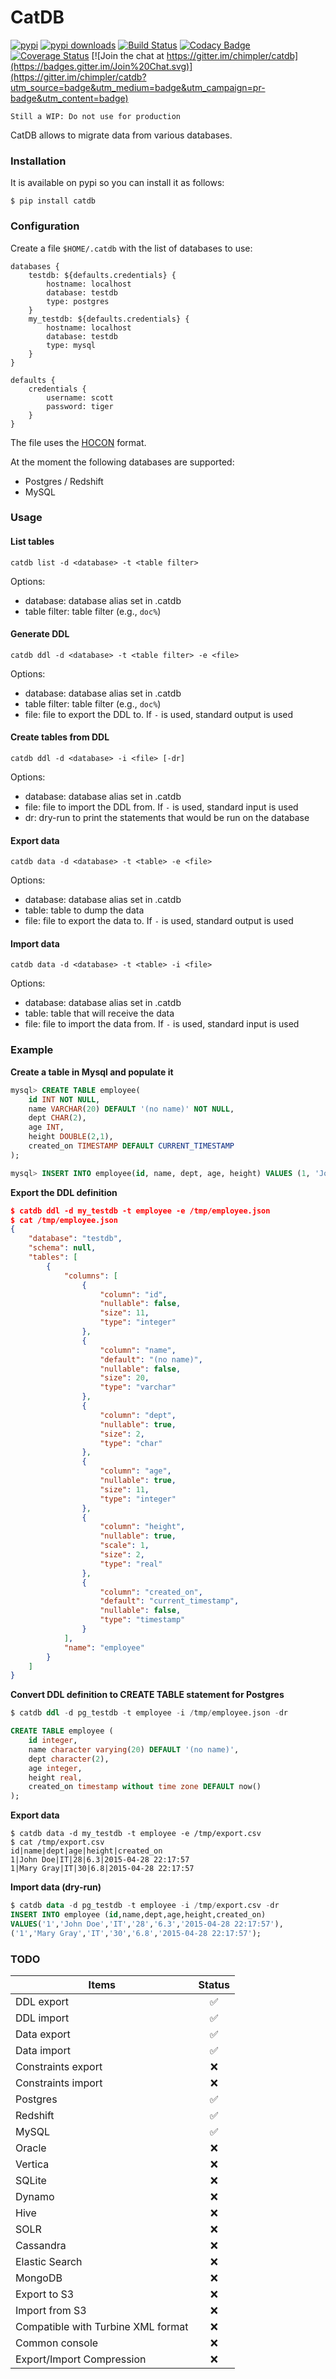 # CatDB

[![pypi](http://img.shields.io/pypi/v/catdb.png)](https://pypi.python.org/pypi/catdb)
[![pypi downloads](http://img.shields.io/pypi/dm/catdb.png)](https://pypi.python.org/pypi/catdb)
[![Build Status](https://travis-ci.org/chimpler/catdb.svg)](https://travis-ci.org/chimpler/catdb)
[![Codacy Badge](https://www.codacy.com/project/badge/9475572095844dc7832e36444cc71b78)](https://www.codacy.com/app/francois-dangngoc/catdb)
[![Coverage Status](https://coveralls.io/repos/chimpler/catdb/badge.svg)](https://coveralls.io/r/chimpler/catdb)
[![Join the chat at https://gitter.im/chimpler/catdb](https://badges.gitter.im/Join%20Chat.svg)](https://gitter.im/chimpler/catdb?utm_source=badge&utm_medium=badge&utm_campaign=pr-badge&utm_content=badge)

	Still a WIP: Do not use for production

CatDB allows to migrate data from various databases.

### Installation

It is available on pypi so you can install it as follows:

    $ pip install catdb

### Configuration

Create a file `$HOME/.catdb` with the list of databases to use:

	databases {
	    testdb: ${defaults.credentials} {
			hostname: localhost
			database: testdb
			type: postgres
	    }
	    my_testdb: ${defaults.credentials} {
			hostname: localhost
			database: testdb
			type: mysql
	    }
	}
	    
	defaults {
		credentials {
			username: scott
			password: tiger
		}
	}

The file uses the [HOCON](https://github.com/typesafehub/config/blob/master/HOCON.md) format.
	
At the moment the following databases are supported:

- Postgres / Redshift
- MySQL

### Usage

#### List tables

	catdb list -d <database> -t <table filter>

Options:

- database: database alias set in .catdb
- table filter: table filter (e.g., `doc%`)

#### Generate DDL

	catdb ddl -d <database> -t <table filter> -e <file>

Options:

- database: database alias set in .catdb
- table filter: table filter (e.g., `doc%`)
- file: file to export the DDL to. If `-` is used, standard output is used

#### Create tables from DDL

	catdb ddl -d <database> -i <file> [-dr]

Options:

- database: database alias set in .catdb
- file: file to import the DDL from. If `-` is used, standard input is used
- dr: dry-run to print the statements that would be run on the database

#### Export data

	catdb data -d <database> -t <table> -e <file>

Options:

- database: database alias set in .catdb
- table: table to dump the data
- file: file to export the data to. If `-` is used, standard output is used

#### Import data

	catdb data -d <database> -t <table> -i <file>

Options:

- database: database alias set in .catdb
- table: table that will receive the data
- file: file to import the data from. If `-` is used, standard input is used

### Example

**Create a table in Mysql and populate it**

```sql
mysql> CREATE TABLE employee(
    id INT NOT NULL,
    name VARCHAR(20) DEFAULT '(no name)' NOT NULL, 
    dept CHAR(2), 
    age INT, 
    height DOUBLE(2,1),
    created_on TIMESTAMP DEFAULT CURRENT_TIMESTAMP
);

mysql> INSERT INTO employee(id, name, dept, age, height) VALUES (1, 'John Doe', 'IT', 28, 6.3),(1, 'Mary Gray', 'IT', 30, 6.8);
```

**Export the DDL definition**
    
```json
$ catdb ddl -d my_testdb -t employee -e /tmp/employee.json
$ cat /tmp/employee.json
{
    "database": "testdb",
    "schema": null,
    "tables": [
        {
            "columns": [
                {
                    "column": "id",
                    "nullable": false,
                    "size": 11,
                    "type": "integer"
                },
                {
                    "column": "name",
                    "default": "(no name)",
                    "nullable": false,
                    "size": 20,
                    "type": "varchar"
                },
                {
                    "column": "dept",
                    "nullable": true,
                    "size": 2,
                    "type": "char"
                },
                {
                    "column": "age",
                    "nullable": true,
                    "size": 11,
                    "type": "integer"
                },
                {
                    "column": "height",
                    "nullable": true,
                    "scale": 1,
                    "size": 2,
                    "type": "real"
                },
                {
                    "column": "created_on",
                    "default": "current_timestamp",
                    "nullable": false,
                    "type": "timestamp"
                }
            ],
            "name": "employee"
        }
    ]
}
```
    
**Convert DDL definition to CREATE TABLE statement for Postgres**

```sql
$ catdb ddl -d pg_testdb -t employee -i /tmp/employee.json -dr

CREATE TABLE employee (
    id integer,
    name character varying(20) DEFAULT '(no name)',
    dept character(2),
    age integer,
    height real,
    created_on timestamp without time zone DEFAULT now()
);
```
    
**Export data**

    $ catdb data -d my_testdb -t employee -e /tmp/export.csv
    $ cat /tmp/export.csv
    id|name|dept|age|height|created_on
    1|John Doe|IT|28|6.3|2015-04-28 22:17:57
    1|Mary Gray|IT|30|6.8|2015-04-28 22:17:57        

**Import data (dry-run)**

```sql
$ catdb data -d pg_testdb -t employee -i /tmp/export.csv -dr
INSERT INTO employee (id,name,dept,age,height,created_on)
VALUES('1','John Doe','IT','28','6.3','2015-04-28 22:17:57'),
('1','Mary Gray','IT','30','6.8','2015-04-28 22:17:57');
```

### TODO

Items                                  | Status
-------------------------------------- | :-----:
DDL export                             | :white_check_mark:
DDL import                             | :white_check_mark:
Data export                            | :white_check_mark:
Data import                            | :white_check_mark:
Constraints export                     | :x:
Constraints import                     | :x:
Postgres                               | :white_check_mark:
Redshift                               | :white_check_mark:
MySQL                                  | :white_check_mark:
Oracle                                 | :x:
Vertica                                | :x:
SQLite                                 | :x:
Dynamo                                 | :x:
Hive                                   | :x:
SOLR                                   | :x:
Cassandra                              | :x:
Elastic Search                         | :x:
MongoDB                                | :x:
Export to S3                           | :x:
Import from S3                         | :x:
Compatible with Turbine XML format     | :x:
Common console                         | :x:
Export/Import Compression              | :x: 
